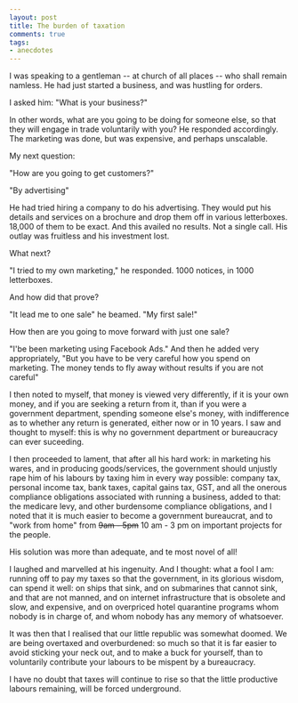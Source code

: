 ```yaml
---
layout: post
title: The burden of taxation
comments: true
tags:
- anecdotes
---
```


I was speaking to a gentleman -- at church of all places -- who shall remain namless. He had just started a business, and was hustling for orders. 

I asked him: "What is your business?"

In other words, what are you going to be doing for someone else, so that they  will engage in trade voluntarily with you? He responded accordingly. The marketing was done, but was expensive, and perhaps unscalable.

My next question:

"How are you going to get customers?"

"By advertising"

He had tried hiring a company to do his advertising. They would put his details and services on a brochure and drop them off in various letterboxes. 18,000 of them to be exact. And this availed no results. Not a single call. His outlay was fruitless and his investment lost.

What next?

"I tried to my own marketing," he responded. 1000 notices, in 1000 letterboxes. 

And how did that prove?

"It lead me to one sale" he beamed. "My first sale!"

How then are you going to move forward with just one sale?

"I'be been marketing using Facebook Ads." And then he added very appropriately, "But you have to be very careful how you spend on marketing. The money tends to fly away without results if you are not careful"

I then noted to myself, that money is viewed very differently, if it is your own money, and if you are seeking a return from it, than if you were a government department, spending someone else's money, with indifference as to whether any return is generated, either now or in 10 years. I saw and thought to myself: this is why no government department or bureaucracy can ever suceeding.

I then proceeded to lament, that after all his hard work: in marketing his wares, and in producing goods/services, the government should unjustly rape him of his labours by taxing him in every way possible: company tax, personal income tax, bank taxes, capital gains tax, GST, and all the onerous compliance obligations associated with running a business, added to that: the medicare levy, and other burdensome compliance obligations, and I noted that it is much easier to become a government bureaucrat, and to "work from home" from 
~~9am - 5pm~~ 10 am - 3 pm on important projects for the people. 

His solution was more than adequate, and te most novel of all!

I laughed and marvelled at his ingenuity. And I thought: what a fool I am: running off to pay my taxes so that the government, in its glorious wisdom, can spend it well: on ships that sink, and on submarines that cannot sink, and that are not manned, and on internet infrastructure that is obsolete and slow, and expensive, and on overpriced hotel quarantine programs whom nobody is in charge of, and whom nobody has any memory of whatsoever.

It was then that I realised that our little republic was somewhat doomed. We are being overtaxed and overburdened: so much so that it is far easier to avoid sticking your neck out, and to make a buck for yourself, than to voluntarily contribute your labours to be mispent by a bureaucracy. 

I have no doubt that taxes will continue to rise so that the little productive labours remaining, will be forced underground.







